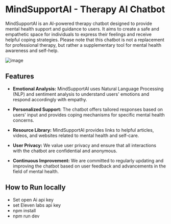 # MindSupportAI - Therapy AI Chatbot

 
MindSupportAI is an AI-powered therapy chatbot designed to provide mental health support and guidance to users. It aims to create a safe and empathetic space for individuals to express their feelings and receive helpful coping strategies. Please note that this chatbot is not a replacement for professional therapy, but rather a supplementary tool for mental health awareness and self-help.

 ![image](https://github.com/umershaikh123/mind-support-ai/assets/42178214/a3207591-46a0-44d9-807c-bada26f9d983)


## Features

- **Emotional Analysis:** MindSupportAI uses Natural Language Processing (NLP) and sentiment analysis to understand users' emotions and respond accordingly with empathy.

- **Personalized Support:** The chatbot offers tailored responses based on users' input and provides coping mechanisms for specific mental health concerns.

- **Resource Library:** MindSupportAI provides links to helpful articles, videos, and websites related to mental health and self-care.

- **User Privacy:** We value user privacy and ensure that all interactions with the chatbot are confidential and anonymous.

- **Continuous Improvement:** We are committed to regularly updating and improving the chatbot based on user feedback and advancements in the field of mental health.

## How to Run locally

- Set open Ai api key
- set Eleven labs api key
- npm install
- npm run dev
 
 
